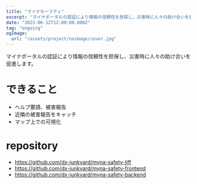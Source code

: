```yaml
---
title: "マイナセーフティ"
excerpt: "マイナポータルの認証により情報の信頼性を担保し、災害時に人々の助け合いを促進します。"
date: "2023-06-12T12:00:00.000Z"
tag: "ongoing"
ogImage:
  url: "/assets/project/noimage/cover.jpg"
---
```


マイナポータルの認証により情報の信頼性を担保し、災害時に人々の助け合いを促進します。

# できること

- ヘルプ要請、被害報告
- 近隣の被害報告をキャッチ
- マップ上での可視化

# repository

- https://github.com/dx-junkyard/myna-safety-liff
- https://github.com/dx-junkyard/myna-safety-frontend
- https://github.com/dx-junkyard/myna-safety-backend
